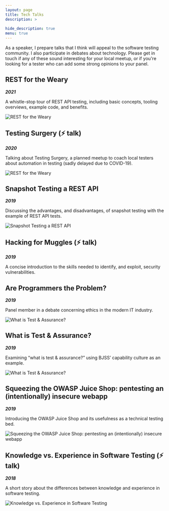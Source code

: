 ```yaml
---
layout: page
title: Tech Talks
description: >
   
hide_description: true
menu: true
---
```


As a speaker, I prepare talks that I think will appeal to the software testing community. I also participate in debates about technology. Please get in touch if any of these sound interesting for your local meetup, or if you're looking for a tester who can add some strong opinions to your panel.

## REST for the Weary

***2021***

A whistle-stop tour of REST API testing, including basic concepts, tooling overviews, example code, and benefits.

![REST for the Weary](./assets/img/test-talks/rest-for-the-weary.jpeg)

## Testing Surgery (⚡️ talk)

***2020***

Talking about Testing Surgery, a planned meetup to coach local testers about automation in testing (sadly delayed due to COVID-19).

![REST for the Weary](./assets/img/test-talks/testing-surgery.jpg)

## Snapshot Testing a REST API 

***2019***

Discussing the advantages, and disadvantages, of snapshot testing with the example of REST API tests.

![Snapshot Testing a REST API](./assets/img/test-talks/snapshot-testing.png)

## Hacking for Muggles (⚡️ talk)

***2019***

A concise introduction to the skills needed to identify, and exploit, security vulnerabilities.

## Are Programmers the Problem?

***2019***

Panel member in a debate concerning ethics in the modern IT industry. 

![What is Test & Assurance?](./assets/img/test-talks/panel.jpeg)

## What is Test & Assurance?

***2019***

Examining “what is test & assurance?” using BJSS’ capability culture as an example.

![What is Test & Assurance?](./assets/img/test-talks/owasp-talk.jpeg)

## Squeezing the OWASP Juice Shop: pentesting an (intentionally) insecure webapp

***2019***

Introducing the OWASP Juice Shop and its usefulness as a technical testing bed.

![Squeezing the OWASP Juice Shop: pentesting an (intentionally) insecure webapp  ](./assets/img/test-talks/new-owasp.jpg)

## Knowledge vs. Experience in Software Testing (⚡️ talk)

***2018***

A short story about the differences between knowledge and experience in software testing.

![Knowledge vs. Experience in Software Testing](./assets/img/test-talks/knowledge-vs-experience.jpg)

